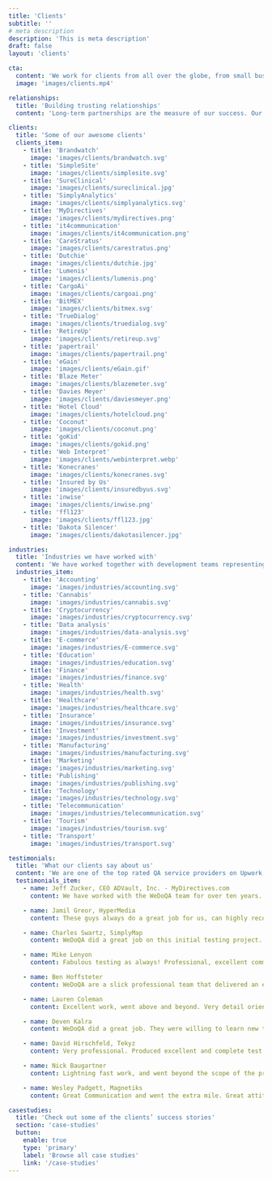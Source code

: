 ```yaml
---
title: 'Clients'
subtitle: ''
# meta description
description: 'This is meta description'
draft: false
layout: 'clients'

cta:
  content: 'We work for clients from all over the globe, from small businesses and startups to established global corporations.'
  image: 'images/clients.mp4'

relationships:
  title: 'Building trusting relationships'
  content: 'Long-term partnerships are the measure of our success. Our passion and commitment in everything we do is reflected in relationships with our clients, a great part of whom we have been successfully conducting business with for longer than 10 years. We became a significant part of their teams, and what they most appreciate about us is our reliability and a sense of ownership and responsibility.'

clients:
  title: 'Some of our awesome clients'
  clients_item:
    - title: 'Brandwatch'
      image: 'images/clients/brandwatch.svg'
    - title: 'SimpleSite'
      image: 'images/clients/simplesite.svg'
    - title: 'SureClinical'
      image: 'images/clients/sureclinical.jpg'
    - title: 'SimplyAnalytics'
      image: 'images/clients/simplyanalytics.svg'
    - title: 'MyDirectives'
      image: 'images/clients/mydirectives.png'
    - title: 'it4communication'
      image: 'images/clients/it4communication.png'
    - title: 'CareStratus'
      image: 'images/clients/carestratus.png'
    - title: 'Dutchie'
      image: 'images/clients/dutchie.jpg'
    - title: 'Lumenis'
      image: 'images/clients/lumenis.png'
    - title: 'CargoAi'
      image: 'images/clients/cargoai.png'
    - title: 'BitMEX'
      image: 'images/clients/bitmex.svg'
    - title: 'TrueDialog'
      image: 'images/clients/truedialog.svg'
    - title: 'RetireUp'
      image: 'images/clients/retireup.svg'
    - title: 'papertrail'
      image: 'images/clients/papertrail.png'
    - title: 'eGain'
      image: 'images/clients/eGain.gif'
    - title: 'Blaze Meter'
      image: 'images/clients/blazemeter.svg'
    - title: 'Davies Meyer'
      image: 'images/clients/daviesmeyer.png'
    - title: 'Hotel Cloud'
      image: 'images/clients/hotelcloud.png'
    - title: 'Coconut'
      image: 'images/clients/coconut.png'
    - title: 'goKid'
      image: 'images/clients/gokid.png'
    - title: 'Web Interpret'
      image: 'images/clients/webinterpret.webp'
    - title: 'Konecranes'
      image: 'images/clients/konecranes.svg'
    - title: 'Insured by Us'
      image: 'images/clients/insuredbyus.svg'
    - title: 'inwise'
      image: 'images/clients/inwise.png'
    - title: 'ffl123'
      image: 'images/clients/ffl123.jpg'
    - title: 'Dakota Silencer'
      image: 'images/clients/dakotasilencer.jpg'

industries:
  title: 'Industries we have worked with'
  content: 'We have worked together with development teams representing a variety of sectors. We are especially proud of the high standards and constant quality we deliver to even the most demanding industries.'
  industries_item:
    - title: 'Accounting'
      image: 'images/industries/accounting.svg'
    - title: 'Cannabis'
      image: 'images/industries/cannabis.svg'
    - title: 'Cryptocurrency'
      image: 'images/industries/cryptocurrency.svg'
    - title: 'Data analysis'
      image: 'images/industries/data-analysis.svg'
    - title: 'E-commerce'
      image: 'images/industries/E-commerce.svg'
    - title: 'Education'
      image: 'images/industries/education.svg'
    - title: 'Finance'
      image: 'images/industries/finance.svg'
    - title: 'Health'
      image: 'images/industries/health.svg'
    - title: 'Healthcare'
      image: 'images/industries/healthcare.svg'
    - title: 'Insurance'
      image: 'images/industries/insurance.svg'
    - title: 'Investment'
      image: 'images/industries/investment.svg'
    - title: 'Manufacturing'
      image: 'images/industries/manufacturing.svg'
    - title: 'Marketing'
      image: 'images/industries/marketing.svg'
    - title: 'Publishing'
      image: 'images/industries/publishing.svg'
    - title: 'Technology'
      image: 'images/industries/technology.svg'
    - title: 'Telecommunication'
      image: 'images/industries/telecommunication.svg'
    - title: 'Tourism'
      image: 'images/industries/tourism.svg'
    - title: 'Transport'
      image: 'images/industries/transport.svg'

testimonials:
  title: 'What our clients say about us'
  content: 'We are one of the top rated QA service providers on Upwork, where you can find [more of our clients’ honest reviews](https://www.upwork.com/o/companies/~01ea0de13226020013/).'
  testimonials_item:
    - name: Jeff Zucker, CEO ADVault, Inc. - MyDirectives.com
      content: We have worked with the WeDoQA team for over ten years. They have always exceeded our high expectations. The team is focused, smart, organized and consistently delivers results. We highly recommend them if you’re looking for a best-in-class QA partner.

    - name: Jamil Greor, HyperMedia
      content: These guys always do a great job for us, can highly recommend for any testing work. Will definitely continue to use their services in the future.

    - name: Charles Swartz, SimplyMap
      content: WeDoQA did a great job on this initial testing project. So well that we decided to continue to work with them on a separate hourly project. We are very happy with their work, skills, and communication. They are testing experts. We hope to have a long term relationship with WeDoQA.

    - name: Mike Lenyon
      content: Fabulous testing as always! Professional, excellent communication, needs very little instruction because he knows his craft and pursues it diligently.

    - name: Ben Hoffsteter
      content: WeDoQA are a slick professional team that delivered an excellent job with pinpoint accuracy. If you want an elite team, pick WeDoQA!

    - name: Lauren Coleman
      content: Excellent work, went above and beyond. Very detail oriented. Gave suggestions to improve the application, I will implement most of them. Very smart test plan and execution was perfect. Thank you.

    - name: Deven Kalra
      content: WeDoQA did a great job. They were willing to learn new tools to get the job done. He did a thorough job, provided continuous feedback, asked questions to clarify any doubts and produced good code. I would certainly hire him again.

    - name: David Hirschfeld, Tekyz
      content: Very professional. Produced excellent and complete test plans and completed the testing with a solid understanding of the requirements with a minimal amount of support from me.

    - name: Nick Baugartner
      content: Lightning fast work, and went beyond the scope of the project to please me. Excellent coder, highly recommended.

    - name: Wesley Padgett, Magnetiks
      content: Great Communication and went the extra mile. Great attitude and we will use them again for more projects.

casestudies:
  title: 'Check out some of the clients’ success stories'
  section: 'case-studies'
  button:
    enable: true
    type: 'primary'
    label: 'Browse all case studies'
    link: '/case-studies'
---
```

